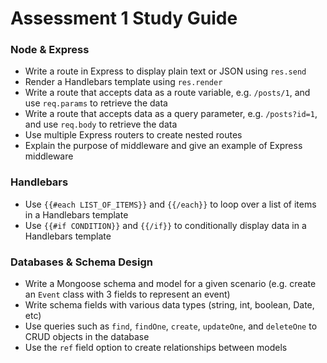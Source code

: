 # Assessment 1 Study Guide

### Node & Express

- Write a route in Express to display plain text or JSON using `res.send`
- Render a Handlebars template using `res.render`
- Write a route that accepts data as a route variable, e.g. `/posts/1`, and use `req.params` to retrieve the data
- Write a route that accepts data as a query parameter, e.g. `/posts?id=1`, and use `req.body` to retrieve the data
- Use multiple Express routers to create nested routes
- Explain the purpose of middleware and give an example of Express middleware

### Handlebars

- Use `{{#each LIST_OF_ITEMS}}` and `{{/each}}` to loop over a list of items in a Handlebars template
- Use `{{#if CONDITION}}` and `{{/if}}` to conditionally display data in a Handlebars template

### Databases & Schema Design

- Write a Mongoose schema and model for a given scenario (e.g. create an `Event` class with 3 fields to represent an event)
- Write schema fields with various data types (string, int, boolean, Date, etc)
- Use queries such as `find`, `findOne`, `create`, `updateOne`, and `deleteOne` to CRUD objects in the database
- Use the `ref` field option to create relationships between models